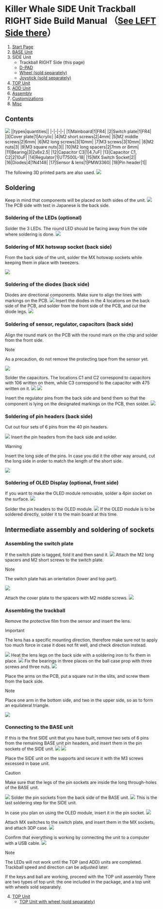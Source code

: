 # Killer Whale SIDE Unit Trackball RIGHT Side Build Manual （[See LEFT Side there](../leftside/3_SIDE_TRACKBALL.md)）

1. [Start Page](../README_EN.md)
2. [BASE Unit](../rightside/2_BASE.md)
3. SIDE Unit
   - Trackball RIGHT Side (this page)
   - [D-PAD](../rightside/3_SIDE_DPAD.md)
   - [Wheel (sold separately)](../rightside/3_SIDE_WHEEL.md)
   - [Joystick (sold separately)](../rightside/3_SIDE_JOYSTICK.md)
4. [TOP Unit](../rightside/4_TOP.md)
5. [ADD Unit](../rightside/5_ADD.md)
6. [Assembly](../rightside/6_ASSEMBLE.md)
7. [Customizations](../rightside/7_CUSTOM.md)
8. [Misc](../rightside/8_MISC.md)
## Contents
![](../img/3_1_trackball_l/3_1_1_contents.jpg)
||types|quantities||
|-|-|-|-|
|1|Mainboard|1|FR4|
|2|Switch plate|1|FR4|
|3|Cover plate|1|Acrylic|
|4|M2 short screws|2|4mm|
|5|M2 middle screws|2|6mm|
|6|M2 long screws|3|10mm|
|7|M3 screws|3|10mm|
|8|M2 nuts|3|
|9|M3 square nuts|3||
|10|M2 long spacers|2|7mm or 8mm|
|11|Bearing|3|2x6x2.5|
|12|Capacitor C3|1|4.7uF|
|13|Capacitor C1, C2|2|10uF|
|14|Regulator|1|UT7500L-18|
|15|MX Switch Socket|2||
|16|Diodes|4|1N4148|
|17|Sensor & lens|1|PMW3360|
|18|Pin header|1||

The following 3D printed parts are also used.
![](../img/3_1_trackball_r/IMG_3411.jpg)

## Soldering
Keep in mind that components will be placed on both sides of the unit.
![](../img/3_1_trackball_r/3_1_2_overall.jpg)
The PCB side with text in Japanese is the back side.
### Soldering of the LEDs (optional)
Solder the 3 LEDs. The round LED should be facing away from the side where soldering is done.
![](../img/3_1_trackball_r/3_1_3_led.jpg)


### Soldering of MX hotswap socket (back side)
From the back side of the unit, solder the MX hotswap sockets while keeping them in place with tweezers.

![](../img/3_1_trackball_r/3_1_4_mxsocket.jpg)

### Soldering of the diodes (back side)
Diodes are directional components. Make sure to align the lines with markings on the PCB.
![](../img/c_diode.jpg)
Insert the diodes in the 4 locations on the back side of the PCB, and solder from the front side of the PCB, and cut the diode legs.
![](../img/3_1_trackball_r/3_1_5_diodes.jpg)


### Soldering of sensor, regulator, capacitors (back side)

Align the round mark on the PCB with the round mark on the chip and solder from the front side.
> [!NOTE]
> As a precaution, do not remove the protecting tape from the sensor yet.

![](../img/3_1_trackball_r/3_1_6_pmw3360.jpg)



Solder the capacitors. The locations C1 and C2 correspond to capacitors with 106 written on them, while C3 correspond to the capacitor with 475 written on it.
![](../img/3_1_trackball_r/3_1_7_c_1.jpg)
![](../img/3_1_trackball_r/3_1_8_c_2.jpg)

Insert the regulator pins from the back side and bend them so that the component is lying on the designated markings on the PCB, then solder.
![](../img/3_1_trackball_r/3_1_9_reg.jpg)

### Soldering of pin headers (back side)
Cut out four sets of 6 pins from the 40 pin headers.

![](../img/c_pin_header_6.jpg)
Insert the pin headers from the back side and solder.
> [!WARNING]
> Insert the long side of the pins. In case you did it the other way around, cut the long side in order to match the length of the short side.

![](../img/3_1_trackball_r/3_1_10_pin_header.jpg)

### Soldering of OLED Display (optional, front side)
If you want to make the OLED module removable, solder a 4pin socket on the surface.
![](../img/3_1_trackball_r/3_1_11_oled_socket.jpg)

Solder the pin headers to the OLED module.
![](../img/c_oled_header.jpg)
If the OLED module is to be soldered directly, solder it to the main board at this time.


## Intermediate assembly and soldering of sockets

### Assembling the switch plate

If the switch plate is tagged, fold it and then sand it.
![](../img/c_switch_r.jpg)
Attach the M2 long spacers and M2 short screws to the switch plate.
> [!NOTE]
> The switch plate has an orientation (lower and top part).

![](../img/3_1_trackball_r/3_1_15_switch_1.jpg)

Attach the cover plate to the spacers with M2 middle screws.
![](../img/3_1_trackball_r/3_1_16_switch_2.jpg)

### Assembling the trackball

Remove the protective film from the sensor and insert the lens.
> [!IMPORTANT]
> The lens has a specific mounting direction, therefore make sure not to apply too much force in case it does not fit well, and check direction instead.

![](../img/3_1_trackball_r/3_1_23_lens_1.jpg)
Heat the lens legs on the back side with a soldering iron to fix them in place.
![](../img/3_1_trackball_r/3_1_24_lens_2.jpg)
Fix the bearings in three places on the ball case prop with three screws and three nuts.
![](../img/3_1_trackball_r/IMG_3361.jpg)

Place the arms on the PCB, put a square nut in the slits, and screw them from the back side.

> [!NOTE]
> Place one arm in the bottom side, and two in the upper side, so as to form an equilateral triangle.

![](../img/3_1_trackball_r/IMG_3367.jpg)
### Connecting to the BASE unit
If this is the first SIDE unit that you have built, remove two sets of 6 pins from the remaining BASE unit pin headers, and insert them in the pin sockets of the SIDE unit.
![](../img/c_pin_socket_6.jpg)
![](../img/3_1_trackball_r/3_1_26_pin_socket.jpg)

Place the SIDE unit on the supports and secure it with the M3 screws excessed in base unit.
> [!CAUTION]
> Make sure that the legs of the pin sockets are inside the long through-holes of the BASE unit.

![](../img/3_1_trackball_r/3_1_27_base_1.jpg)
Solder the pin sockets from the back side of the BASE unit.
![](../img/3_1_trackball_r/3_1_28_base_2.jpg)
This is the last soldering step for the SIDE unit.

In case you plan on using the OLED module, insert it in the pin socket.
![](../img/3_1_trackball_r/3_1_29_base_3.jpg)

Attach MX switches to the switch plate, and insert them in the MX sockets, and attach 3DP case.
![](../img/3_1_trackball_r/IMG_3376.jpg)


Confirm that everything is working by connecting the unit to a computer with a USB cable.
![](../img/3_1_trackball_r/IMG_3378.jpg)
> [!NOTE]
> The LEDs will not work until the TOP (and ADD) units are completed.
> Trackball speed and direction can be adjusted later.

If the keys and ball are working, proceed with the TOP unit assembly
There are two types of top unit: the one included in the package, and a top unit with wheels sold separately.

4. [TOP Unit](../rightside/4_TOP.md)
   - [TOP Unit with wheel (sold separately)](../rightside/4_TOP_WHEEL.md)
